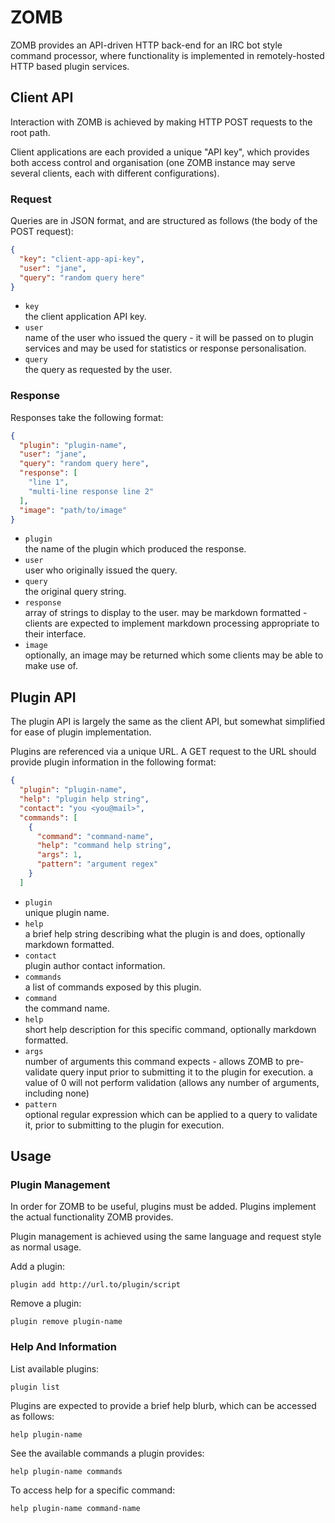 # ZOMB

ZOMB provides an API-driven HTTP back-end for an IRC bot style command
processor, where functionality is implemented in remotely-hosted HTTP based
plugin services.

## Client API

Interaction with ZOMB is achieved by making HTTP POST requests to the root
path.

Client applications are each provided a unique "API key", which provides both
access control and organisation (one ZOMB instance may serve several clients,
each with different configurations).

### Request

Queries are in JSON format, and are structured as follows (the body of the
POST request):

```json
{
  "key": "client-app-api-key",
  "user": "jane",
  "query": "random query here"
}
```

- `key`<br/>
  the client application API key.
- `user`<br/>
  name of the user who issued the query - it will be passed on to plugin
  services and may be used for statistics or response personalisation.
- `query`<br/>
  the query as requested by the user.

### Response

Responses take the following format:

```json
{
  "plugin": "plugin-name",
  "user": "jane",
  "query": "random query here",
  "response": [
    "line 1",
    "multi-line response line 2"
  ],
  "image": "path/to/image"
}
```

- `plugin`<br/>
  the name of the plugin which produced the response.
- `user`<br/>
  user who originally issued the query.
- `query`<br/>
  the original query string.
- `response`<br/>
  array of strings to display to the user. may be markdown formatted - clients
  are expected to implement markdown processing appropriate to their interface.
- `image`<br/>
  optionally, an image may be returned which some clients may be able to make
  use of.


## Plugin API

The plugin API is largely the same as the client API, but somewhat simplified
for ease of plugin implementation.

Plugins are referenced via a unique URL. A GET request to the URL should
provide plugin information in the following format:

```json
{
  "plugin": "plugin-name",
  "help": "plugin help string",
  "contact": "you <you@mail>",
  "commands": [
    {
      "command": "command-name",
      "help": "command help string",
      "args": 1,
      "pattern": "argument regex"
    }
  ]
```

- `plugin`<br/>
  unique plugin name.
- `help`<br/>
  a brief help string describing what the plugin is and does, optionally
  markdown formatted.
- `contact`<br/>
  plugin author contact information.
- `commands`<br/>
  a list of commands exposed by this plugin.
 - `command`<br/>
   the command name.
 - `help`<br/>
   short help description for this specific command, optionally markdown
   formatted.
 - `args`<br/>
   number of arguments this command expects - allows ZOMB to pre-validate query
   input prior to submitting it to the plugin for execution. a value of 0 will
   not perform validation (allows any number of arguments, including none)
 - `pattern`<br/>
   optional regular expression which can be applied to a query to validate it,
   prior to submitting to the plugin for execution.


## Usage

### Plugin Management

In order for ZOMB to be useful, plugins must be added. Plugins implement
the actual functionality ZOMB provides.

Plugin management is achieved using the same language and request style as
normal usage.

Add a plugin:

```plugin add http://url.to/plugin/script```

Remove a plugin:

```plugin remove plugin-name```

### Help And Information


List available plugins:

```plugin list```

Plugins are expected to provide a brief help blurb, which can be accessed as
follows:

```help plugin-name```

See the available commands a plugin provides:

```help plugin-name commands```

To access help for a specific command:

```help plugin-name command-name```